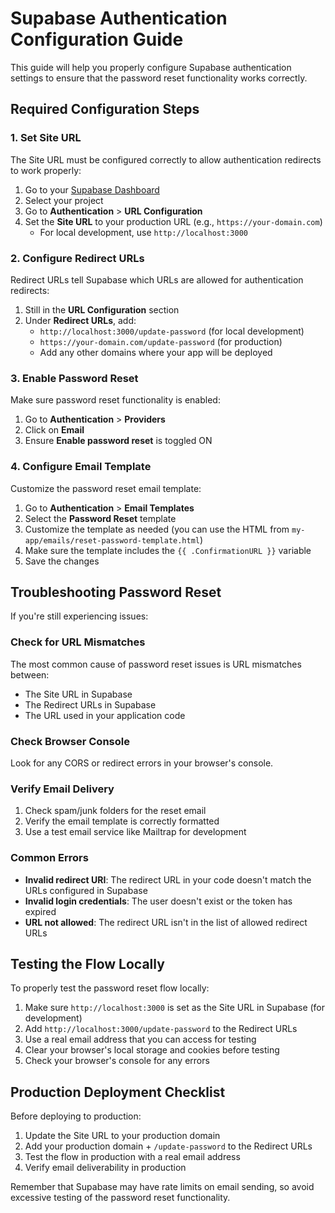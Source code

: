 # Supabase Authentication Configuration Guide

This guide will help you properly configure Supabase authentication settings to ensure that the password reset functionality works correctly.

## Required Configuration Steps

### 1. Set Site URL

The Site URL must be configured correctly to allow authentication redirects to work properly:

1. Go to your [Supabase Dashboard](https://app.supabase.com/)
2. Select your project
3. Go to **Authentication** > **URL Configuration**
4. Set the **Site URL** to your production URL (e.g., `https://your-domain.com`)
   - For local development, use `http://localhost:3000`

### 2. Configure Redirect URLs

Redirect URLs tell Supabase which URLs are allowed for authentication redirects:

1. Still in the **URL Configuration** section
2. Under **Redirect URLs**, add:
   - `http://localhost:3000/update-password` (for local development)
   - `https://your-domain.com/update-password` (for production)
   - Add any other domains where your app will be deployed

### 3. Enable Password Reset

Make sure password reset functionality is enabled:

1. Go to **Authentication** > **Providers**
2. Click on **Email**
3. Ensure **Enable password reset** is toggled ON

### 4. Configure Email Template

Customize the password reset email template:

1. Go to **Authentication** > **Email Templates**
2. Select the **Password Reset** template
3. Customize the template as needed (you can use the HTML from `my-app/emails/reset-password-template.html`)
4. Make sure the template includes the `{{ .ConfirmationURL }}` variable
5. Save the changes

## Troubleshooting Password Reset

If you're still experiencing issues:

### Check for URL Mismatches

The most common cause of password reset issues is URL mismatches between:

- The Site URL in Supabase
- The Redirect URLs in Supabase
- The URL used in your application code

### Check Browser Console

Look for any CORS or redirect errors in your browser's console.

### Verify Email Delivery

1. Check spam/junk folders for the reset email
2. Verify the email template is correctly formatted
3. Use a test email service like Mailtrap for development

### Common Errors

- **Invalid redirect URI**: The redirect URL in your code doesn't match the URLs configured in Supabase
- **Invalid login credentials**: The user doesn't exist or the token has expired
- **URL not allowed**: The redirect URL isn't in the list of allowed redirect URLs

## Testing the Flow Locally

To properly test the password reset flow locally:

1. Make sure `http://localhost:3000` is set as the Site URL in Supabase (for development)
2. Add `http://localhost:3000/update-password` to the Redirect URLs
3. Use a real email address that you can access for testing
4. Clear your browser's local storage and cookies before testing
5. Check your browser's console for any errors

## Production Deployment Checklist

Before deploying to production:

1. Update the Site URL to your production domain
2. Add your production domain + `/update-password` to the Redirect URLs
3. Test the flow in production with a real email address
4. Verify email deliverability in production

Remember that Supabase may have rate limits on email sending, so avoid excessive testing of the password reset functionality. 